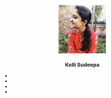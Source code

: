<p align="center">
  <a href="https://sudeepanoble.live/">
    <img src="https://github.com/SudeepaNoble/blog/blob/master/images/me.jpg" width="150">
  </a>
</p>

<h3 align="center">Kolli Sudeepa</h3>

<ul class="list-unstyled list-social">

   <li><a href="https://www.linkedin.com/in/sudeepanoble/" <img src="https://www.flaticon.com/free-icon/linkedin_174857" alt="img"</a></li>
   <li><a href="https://github.com/SudeepaNoble"<img src="https://www.flaticon.com/free-icon/github_2111432?term=github&page=1&position=2" alt="img"</a></li>
   <li><a href="https://twitter.com/i_sudeepa" <img src="https://www.flaticon.com/free-icon/twitter_733579?term=twitter&page=1&position=3" alt="img"</a></li>
   <li><a href="https://www.instagram.com/i_noble.sudeepa/" <img src="https://www.flaticon.com/free-icon/instagram_2111463?term=instagram&page=1&position=3" alt="img" </a></li>
 </ul>
